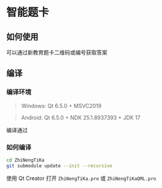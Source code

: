 # 智能题卡
## 如何使用
可以通过新教育题卡二维码或编号获取答案
## 编译
### 编译环境
>Windows: Qt 6.5.0 + MSVC2019

>Android: Qt 6.5.0 + NDK 25.1.8937393 + JDK 17

编译通过
### 如何编译
```bash
cd ZhiNengTiKa
git submodule update --init --recursive
```
使用 Qt Creator 打开 `ZhiNengTiKa.pro` 或 `ZhiNengTiKaQML.pro`